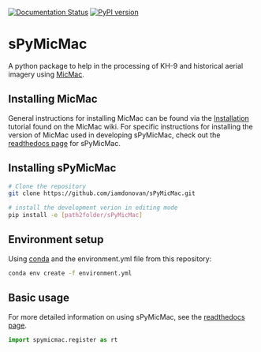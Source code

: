 [![Documentation Status](https://readthedocs.org/projects/spymicmac/badge/?version=latest)](https://spymicmac.readthedocs.io/en/latest/?badge=latest)
[![PyPI version](https://badge.fury.io/py/spymicmac.svg)](https://badge.fury.io/py/spymicmac)

# sPyMicMac
A python package to help in the processing of KH-9 and historical aerial imagery using
[MicMac](https://micmac.ensg.eu/index.php/Accueil).

## Installing MicMac
General instructions for installing MicMac can be found via the [Installation](https://micmac.ensg.eu/index.php/Install)
tutorial found on the MicMac wiki. For specific instructions for installing the version of
MicMac used in developing sPyMicMac, check out the 
[readthedocs page](https://spymicmac.readthedocs.io/en/latest/setup.html) for sPyMicMac. 

## Installing sPyMicMac

```sh
# Clone the repository
git clone https://github.com/iamdonovan/sPyMicMac.git

# install the development verion in editing mode
pip install -e [path2folder/sPyMicMac]
```

## Environment setup

Using [conda](https://docs.conda.io/en/latest/) and the environment.yml file from this repository:

```sh
conda env create -f environment.yml
```

## Basic usage

For more detailed information on using sPyMicMac, see the [readthedocs page](https://spymicmac.readthedocs.io).
```python
import spymicmac.register as rt
```
